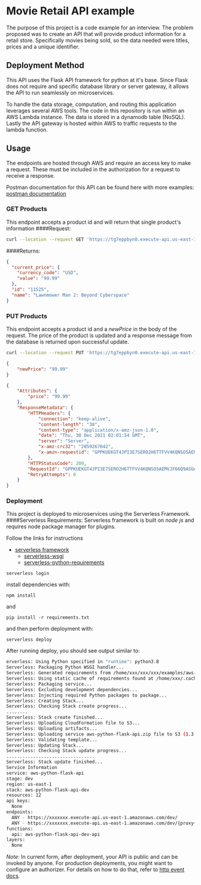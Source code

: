 # Movie Retail API example

The purpose of this project is a code example for an interview. The problem proposed was to create an API that will provide product information for a retail store. Specifically movies being sold, so the data needed were titles, prices and a unique identifier. 

## Deployment Method
This API uses the Flask API framework for python at it's base. Since Flask does not require and specific database library or server gateway, it allows the API to run seamlessly on microservices. 

To handle the data storage, computation, and routing this application leverages several AWS tools. The code in this repository is run within an AWS Lambda instance. The data is stored in a dynamodb table (NoSQL). Lastly the API gateway is hosted within AWS to traffic requests to the lambda function. 
## Usage
The endpoints are hosted through AWS and require an access key to make a request. These must be included in the authorization for a request to receive a response. 

Postman documentation for this API can be found here with more examples: [postman documentation](https://documenter.getpostman.com/view/18969743/UVRGF4hQ)
### GET Products
This endpoint accepts a product id and will return that single product's information
####Request:
```bash
curl --location --request GET 'https://tg7eppbyn0.execute-api.us-east-1.amazonaws.com/dev/products/11525'
```
####Returns:
```json
{
  "current_price": {
    "currency_code": "USD",
    "value": "99.99"
  },
  "id": "11525",
  "name": "Lawnmower Man 2: Beyond Cyberspace"
}
```

### PUT Products
This endpoint accepts a product id and a *newPrice* in the body of the request. The price of the product is updated and a response message from the database is returned upon successful update. 
```bash
curl --location --request PUT 'https://tg7eppbyn0.execute-api.us-east-1.amazonaws.com/dev/products/11525'
```
```json
{
    "newPrice": "99.99"
}
```
```json
{
    "Attributes": {
        "price": "99.99"
    },
    "ResponseMetadata": {
        "HTTPHeaders": {
            "connection": "keep-alive",
            "content-length": "38",
            "content-type": "application/x-amz-json-1.0",
            "date": "Thu, 30 Dec 2021 02:01:54 GMT",
            "server": "Server",
            "x-amz-crc32": "2059267042",
            "x-amzn-requestid": "GPPKUEKGT4JPI3E7SERO2H6TTFVV4KQNSO5AEMVJF66Q9ASUAAJG"
        },
        "HTTPStatusCode": 200,
        "RequestId": "GPPKUEKGT4JPI3E7SERO2H6TTFVV4KQNSO5AEMVJF66Q9ASUAAJG",
        "RetryAttempts": 0
    }
}
```
### Deployment

This project is deployed to microservices using the Serverless Framework.
####Serverless Requirements:
Serverless framework is built on *node js* and requires node package manager for plugins.

Follow the links for instructions
* [serverless framework](https://www.serverless.com/framework/docs/getting-started)
  - [serverless-wsgi](https://www.npmjs.com/package/serverless-wsgi)
  - [serverless-python-requirements](https://www.serverless.com/plugins/serverless-python-requirements)


```
serverless login
```

install dependencies with:

```
npm install
```

and

```
pip install -r requirements.txt
```

and then perform deployment with:

```
serverless deploy
```

After running deploy, you should see output similar to:

```bash
erverless: Using Python specified in "runtime": python3.8
Serverless: Packaging Python WSGI handler...
Serverless: Generated requirements from /home/xxx/xxx/xxx/examples/aws-python-flask-api/requirements.txt in /home/xxx/xxx/xxx/examples/aws-python-flask-api/.serverless/requirements.txt...
Serverless: Using static cache of requirements found at /home/xxx/.cache/serverless-python-requirements/62f10436f9a1bb8040df30ef2db5736c8015b18256bf0b6f1b0cbb2640030244_slspyc ...
Serverless: Packaging service...
Serverless: Excluding development dependencies...
Serverless: Injecting required Python packages to package...
Serverless: Creating Stack...
Serverless: Checking Stack create progress...
........
Serverless: Stack create finished...
Serverless: Uploading CloudFormation file to S3...
Serverless: Uploading artifacts...
Serverless: Uploading service aws-python-flask-api.zip file to S3 (1.3 MB)...
Serverless: Validating template...
Serverless: Updating Stack...
Serverless: Checking Stack update progress...
.................................
Serverless: Stack update finished...
Service Information
service: aws-python-flask-api
stage: dev
region: us-east-1
stack: aws-python-flask-api-dev
resources: 12
api keys:
  None
endpoints:
  ANY - https://xxxxxxx.execute-api.us-east-1.amazonaws.com/dev/
  ANY - https://xxxxxxx.execute-api.us-east-1.amazonaws.com/dev/{proxy+}
functions:
  api: aws-python-flask-api-dev-api
layers:
  None
```

_Note_: In current form, after deployment, your API is public and can be invoked by anyone. For production deployments, you might want to configure an authorizer. For details on how to do that, refer to [http event docs](https://www.serverless.com/framework/docs/providers/aws/events/apigateway/).